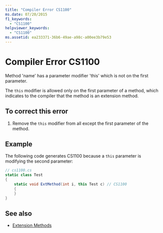 ```yaml
---
title: "Compiler Error CS1100"
ms.date: 07/20/2015
f1_keywords: 
  - "CS1100"
helpviewer_keywords: 
  - "CS1100"
ms.assetid: ea233371-36b6-49ae-a98c-a00ee3b79e53
---
```

# Compiler Error CS1100
Method 'name' has a parameter modifier 'this' which is not on the first parameter.  
  
 The `this` modifier is allowed only on the first parameter of a method, which indicates to the compiler that the method is an extension method.  
  
## To correct this error  
  
1. Remove the `this` modifier from all except the first parameter of the method.  
  
## Example  
 The following code generates CS1100 because a `this` parameter is modifying the second parameter:  
  
```csharp  
// cs1100.cs  
static class Test  
{  
    static void ExtMethod(int i, this Test c) // CS1100  
    {  
    }  
}  
```  
  
## See also

- [Extension Methods](../../csharp/programming-guide/classes-and-structs/extension-methods.md)
